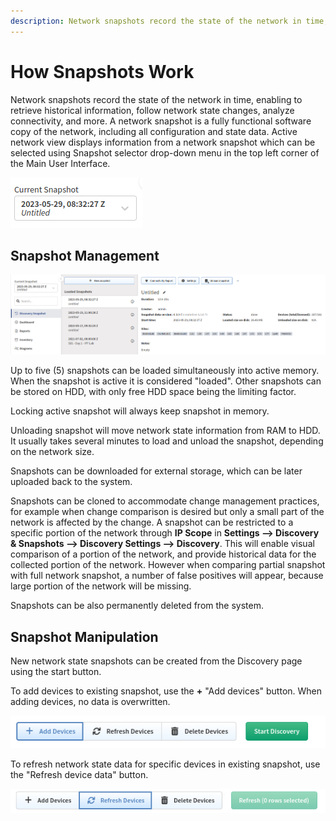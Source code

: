 ```yaml
---
description: Network snapshots record the state of the network in time, enabling to retrieve historical information, follow network state changes, analyze connectivity
---
```


# How Snapshots Work

Network snapshots record the state of the network in time, enabling to retrieve historical information, follow network state changes, analyze connectivity, and more. A network snapshot is a fully functional software copy of the network, including all configuration and state data. Active network view displays information from a network snapshot which can be selected using Snapshot selector drop-down menu in the top left corner of the Main User Interface.

![Snapshot selector menu](snapshot_selector_menu.png)

## Snapshot Management

![Snapshot management overview](snapshot_management_overview.png)

Up to five (5) snapshots can be loaded simultaneously into active memory. When the snapshot is active it is considered "loaded". Other snapshots can be stored on HDD, with only free HDD space being the limiting factor.

Locking active snapshot will always keep snapshot in memory.

Unloading snapshot will move network state information from RAM to HDD. It usually takes several minutes to load and unload the snapshot, depending on the network size.

Snapshots can be downloaded for external storage, which can be later uploaded back to the system.

Snapshots can be cloned to accommodate change management practices, for example when change comparison is desired but only a small part of the network is affected by the change. A snapshot can be restricted to a specific portion of the network through **IP Scope** in **Settings --> Discovery & Snapshots --> Discovery Settings --> Discovery**. This will enable visual comparison of a portion of the network, and provide historical data for the collected portion of the network. However when comparing partial snapshot with full network snapshot, a number of false positives will appear, because large portion of the network will be missing.

Snapshots can be also permanently deleted from the system.

## Snapshot Manipulation

New network state snapshots can be created from the Discovery page using the start button.

To add devices to existing snapshot, use the **+** "Add devices" button. When adding devices, no data is overwritten.

![Add device](snapshot_add_device.png)

To refresh network state data for specific devices in existing snapshot, use the "Refresh device data" button.

![Refresh device data](snapshot_refresh_device.png)
